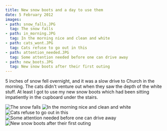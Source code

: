 ```yaml
---
title: New snow boots and a day to use them
date: 5 February 2012
images:
- path: snow_falls.JPG
  tag: The snow falls
- path: in_morning.JPG
  tag: In the morning nice and clean and white
- path: cats_wont.JPG
  tag: Cats refuse to go out in this
- path: attention_needed.JPG
  tag: Some attention needed before one can drive away
- path: new_boots.JPG
  tag: New snow boots after their first outing
---
```

5 inches of snow fell overnight, and it was a slow drive to
Church in the morning.  The cats didn't venture out when they
saw the depth of the white stuff.  At least I got to use my new
snow boots which had been sitting impatiently in the cupboard
under the stairs.

![The snow falls](snow_falls.JPG)
![In the morning nice and clean and white](in_morning.JPG)
![Cats refuse to go out in this](cats_wont.JPG)
![Some attention needed before one can drive away](attention_needed.JPG)
![New snow boots after their first outing](new_boots.JPG)
